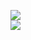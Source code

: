 [![](https://img.shields.io/badge/Made%20With-Github%20Spray-lightgrey.svg?style=for-the-badge&logo=github)](https://github.com/Annihil/github-spray#7301)  
[![](https://i.imgur.com/2DrTn0Z.gif)](https://github.com/Annihil/github-spray)